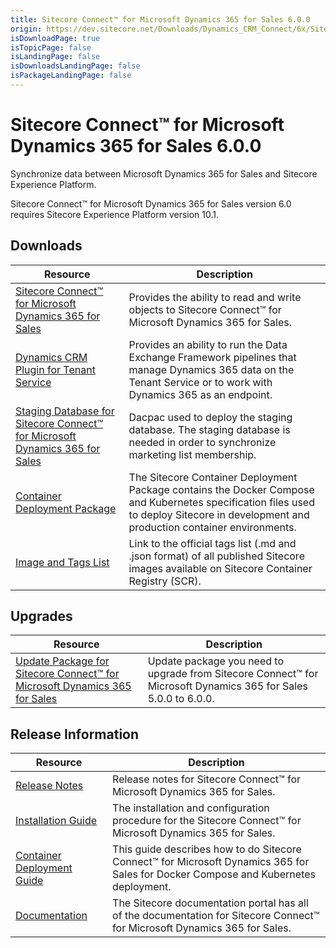 ```yaml
---
title: Sitecore Connect™ for Microsoft Dynamics 365 for Sales 6.0.0
origin: https://dev.sitecore.net/Downloads/Dynamics_CRM_Connect/6x/Sitecore_Connect_for_Microsoft_Dynamics_365_for_Sales_600
isDownloadPage: true
isTopicPage: false
isLandingPage: false
isDownloadsLandingPage: false
isPackageLandingPage: false
---
```


# Sitecore Connect™ for Microsoft Dynamics 365 for Sales 6.0.0

Synchronize data between Microsoft Dynamics 365 for Sales and Sitecore Experience Platform.

  <Alert variant='warning' mb={4}>
    <AlertIcon />
    Sitecore Connect™ for Microsoft Dynamics 365 for Sales version 6.0 requires Sitecore Experience Platform version 10.1.
  </Alert>
  

## Downloads

 | Resource | Description |
 | --- | --- |
 | [Sitecore Connect™ for Microsoft Dynamics 365 for Sales](https://scdp.blob.core.windows.net/downloads/Dynamics%20CRM%20Connect/6x/Sitecore%20Connect%20for%20Microsoft%20Dynamics%20365%20for%20Sales%20600/Secure/Sitecore%20Connect%20for%20Microsoft%20Dynamics%20365%20for%20Sales%206.0.0%20rev.%2001474.zip) | Provides the ability to read and write objects to Sitecore Connect™ for Microsoft Dynamics 365 for Sales. |
 | [Dynamics CRM Plugin for Tenant Service](https://scdp.blob.core.windows.net/downloads/Dynamics%20CRM%20Connect/6x/Sitecore%20Connect%20for%20Microsoft%20Dynamics%20365%20for%20Sales%20600/Secure/Sitecore%20Connect%20for%20Microsoft%20Dynamics%20365%20for%20Sales%20Plugin%20for%20Tenant%20Service%206.0.0%20rev.%2001474.scwdp.zip) | Provides an ability to run the Data Exchange Framework pipelines that manage Dynamics 365 data on the Tenant Service or to work with Dynamics 365 as an endpoint. |
 | [Staging Database for Sitecore Connect™ for Microsoft Dynamics 365 for Sales](https://scdp.blob.core.windows.net/downloads/Dynamics%20CRM%20Connect/6x/Sitecore%20Connect%20for%20Microsoft%20Dynamics%20365%20for%20Sales%20600/Secure/Sitecore.DataExchange.Staging.dacpac) | Dacpac used to deploy the staging database. The staging database is needed in order to synchronize marketing list membership. |
 | [Container Deployment Package](https://github.com/Sitecore/container-deployment/releases/tag/dcrm%2F6.0.0.01474.70) | The Sitecore Container Deployment Package contains the Docker Compose and Kubernetes specification files used to deploy Sitecore in development and production container environments. |
 | [Image and Tags List](https://github.com/Sitecore/docker-images/tree/master/tags) | Link to the official tags list (.md and .json format) of all published Sitecore images available on Sitecore Container Registry (SCR). |

## Upgrades

 | Resource | Description |
 | --- | --- |
 | [Update Package for Sitecore Connect™ for Microsoft Dynamics 365 for Sales](https://scdp.blob.core.windows.net/downloads/Dynamics%20CRM%20Connect/6x/Sitecore%20Connect%20for%20Microsoft%20Dynamics%20365%20for%20Sales%20600/Secure/Sitecore%20Connect%20for%20Microsoft%20Dynamics%20365%20for%20Sales%20(update%20package)%206.0.0%20rev.%2001474.update) | Update package you need to upgrade from Sitecore Connect™ for Microsoft Dynamics 365 for Sales 5.0.0 to 6.0.0. |

## Release Information

 | Resource | Description |
 | --- | --- |
 | [Release Notes](/downloads/Dynamics_CRM_Connect/6x/Sitecore_Connect_for_Microsoft_Dynamics_365_for_Sales_600/Release_Notes) | Release notes for Sitecore Connect™ for Microsoft Dynamics 365 for Sales. |
 | [Installation Guide](https://scdp.blob.core.windows.net/downloads/Dynamics%20CRM%20Connect/6x/Sitecore%20Connect%20for%20Microsoft%20Dynamics%20365%20for%20Sales%20600/Secure/Sitecore_Connect_for_Microsoft_Dynamics_6_0_Installation_Guide-en.pdf) | The installation and configuration procedure for the Sitecore Connect™ for Microsoft Dynamics 365 for Sales. |
 | [Container Deployment Guide](https://scdp.blob.core.windows.net/downloads/Dynamics%20CRM%20Connect/6x/Sitecore%20Connect%20for%20Microsoft%20Dynamics%20365%20for%20Sales%20600/Secure/Sitecore_Connect_for_Microsoft_Dynamics_365_for_Sales_6_0_Container_Deploym-en.pdf) | This guide describes how to do Sitecore Connect™ for Microsoft Dynamics 365 for Sales for Docker Compose and Kubernetes deployment. |
 | [Documentation](https://doc.sitecore.com/developers/dynamics-crm-connect/60/sitecore-connect-for-microsoft-dynamics-365-for-sales/en/sitecore-connect-for-microsoft-dynamics-365-for-sales-configuration-guide.html) | The Sitecore documentation portal has all of the documentation for Sitecore Connect™ for Microsoft Dynamics 365 for Sales. |